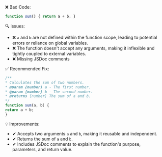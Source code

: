 ❌ Bad Code:
```javascript
function sum() { return a + b; }
```

🔍 Issues:
* ❌ `a` and `b` are not defined within the function scope, leading to potential errors or reliance on global variables.
* ❌ The function doesn't accept any arguments, making it inflexible and tightly coupled to external variables.
* ❌ Missing JSDoc comments

✅ Recommended Fix:
```javascript
/**
* Calculates the sum of two numbers.
* @param {number} a - The first number.
* @param {number} b - The second number.
* @returns {number} The sum of a and b.
*/
function sum(a, b) {
return a + b;
}
```

💡 Improvements:
* ✔ Accepts two arguments `a` and `b`, making it reusable and independent.
* ✔ Returns the sum of `a` and `b`.
* ✔ Includes JSDoc comments to explain the function's purpose, parameters, and return value.